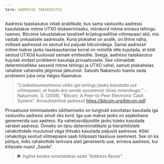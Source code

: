 ```yaml
---
term: AADRESSI TAASKASUTUS
---
```


Aadressi taaskasutus viitab praktikale, kus sama vastuvõtu aadressi kasutatakse mitme UTXO blokeerimiseks, mõnikord mitme erineva tehingu raames. Bitcoine lukustatakse tavaliselt krüptograafilise võtmepaari abil, mis vastab unikaalsele aadressile. Kuna plokiahel on avalik, on lihtne näha, millised aadressid on seotud kui paljude bitcoinidega. Samal aadressil mitme makse jaoks taaskasutamise korral on mõistlik ette kujutada, et kõik seotud UTXOd kuuluvad samale entiteedile. Seega, aadressi taaskasutus kujutab endast probleemi kasutaja privaatsusele. See võimaldab deterministlikke seoseid mitme tehingu ja UTXO vahel, samuti plokiahelas rahaliste vahendite jälgimise jätkumist. Satoshi Nakamoto mainis seda probleemi juba oma Valges Raamatus:

> "*Lisakaitsemeetmena võiks iga tehingu jaoks kasutada uut võtmepaari, et hoida ära nende seostamist ühise omanikuga.*" - Nakamoto, S. (2008). "Bitcoin: A Peer-to-Peer Electronic Cash System". Konsulteeritud aadressil https://bitcoin.org/bitcoin.pdf.

Privaatsuse minimaalseks säilitamiseks on tungivalt soovitatav kasutada iga vastuvõtu aadressi ainult üks kord. Iga uue makse jaoks on asjakohane genereerida uus aadress. Ka vahetusväljundite jaoks tuleks kasutada värsket aadressi. Õnneks on tänu deterministlikele ja hierarhilistele rahakottidele muutunud väga lihtsaks kasutada paljusid aadresse. Kõiki rahakotiga seotud võtmepaare saab hõlpsasti taasluua seemnest. See on ka põhjus, miks rahakottide tarkvara alati genereerib uue, erineva aadressi, kui klõpsate nupul „Saada“.

> ► *Inglise keeles nimetatakse seda "Address Reuse".*